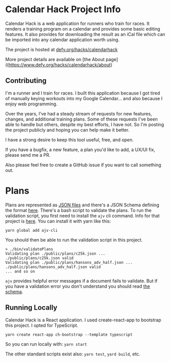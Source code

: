 # Calendar Hack Project Info

Calendar Hack is a web application for runners who train for races. It renders a training program on a calendar and provides some basic editing features. It also provides for downloading the result as an iCal file which can be imported into any calendar application worth using.

The project is hosted at [defy.org/hacks/calendarhack](https://www.defy.org/hacks/calendarhack)

More project details are available on [the About page]((https://www.defy.org/hacks/calendarhack/about)

## Contributing

I'm a runner and I train for races. I built this application because I got tired of manually keying workouts into my Google Calendar... and also because I enjoy web programming.

Over the years, I've had a steady stream of requests for new features, changes, and additional training plans. Some of these requests I've been able to handle but others, despite my best efforts, I have not. So I'm posting the project publicly and hoping you can help make it better.

I have a strong desire to keep this tool useful, free, and open.

If you have a bugfix, a new feature, a plan you'd like to add, a UX/UI fix, please send me a PR.

Also please feel free to create a GitHub issue if you want to call something out.

# Plans

Plans are represented as [JSON files](./public/plans/) and there's a JSON Schema defining the format [here](./public/schema/plan-schema.json). There's a bash script to validate the plans. To run the validation script, you first need to install the `ajv` cli command. Info for that project is [here](https://www.npmjs.com/package/ajv-cli). You can install it with yarn like this:
```
yarn global add ajv-cli
```
You should then be able to run the validation script in this project.
```
> ./bin/validatePlans
Validating plan ./public/plans/c25k.json ...
./public/plans/c25k.json valid
Validating plan ./public/plans/hansons_adv_half.json ...
./public/plans/hansons_adv_half.json valid
... and so on
```
`ajv` provides helpful error messages if a document fails to validate. But if you have a validation error you don't understand you should read [the schema](./public/schema/plan-schema.json).

## Running Locally

Calendar Hack is a React application. I used create-react-app to bootstrap this project. I opted for TypeScript.
```
yarn create react-app ch-bootstrap --template typescript
```
So you can run locally with: `yarn start`

The other standard scripts exist also: `yarn test`, `yard build`, etc.
